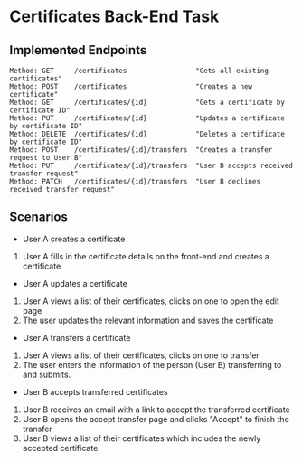 # Certificates Back-End Task

## Implemented Endpoints

```$xslt
Method: GET     /certificates                 "Gets all existing certificates"
Method: POST    /certificates                 "Creates a new certificate"
Method: GET     /certificates/{id}            "Gets a certificate by certificate ID"
Method: PUT     /certificates/{id}            "Updates a certificate by certificate ID"
Method: DELETE  /certificates/{id}            "Deletes a certificate by certificate ID"
Method: POST    /certificates/{id}/transfers  "Creates a transfer request to User B"
Method: PUT     /certificates/{id}/transfers  "User B accepts received transfer request"
Method: PATCH   /certificates/{id}/transfers  "User B declines received transfer request"
```
## Scenarios
- User A creates a certificate

1. User A fills in the certificate details on the front-end and creates a certificate

- User A updates a certificate
1. User A views a list of their certificates, clicks on one to open the edit page
2. The user updates the relevant information and saves the certificate

- User A transfers a certificate
1. User A views a list of their certificates, clicks on one to transfer
2. The user enters the information of the person (User B) transferring to and submits.

- User B accepts transferred certificates
1. User B receives an email with a link to accept the transferred certificate
2. User B opens the accept transfer page and clicks "Accept" to finish the transfer
3. User B views a list of their certificates which includes the newly accepted certificate.